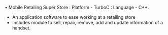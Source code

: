 •	Mobile Retailing Super Store : Platform - TurboC : Language -  C++.
- An application software to ease working at a retailing store
- Includes module to sell, repair, remove, add and update information of a handset.
